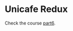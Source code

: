 # Unicafe Redux

Check the course [part6](https://fullstackopen.com/en/part6/flux_architecture_and_redux).